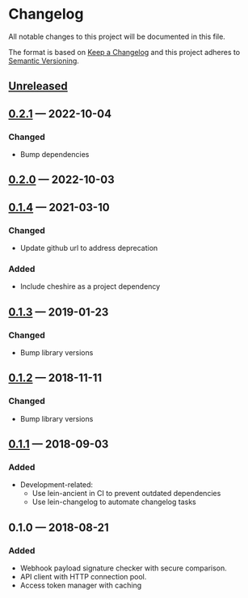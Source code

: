 # Changelog

All notable changes to this project will be documented in this file.

The format is based on [Keep a Changelog](http://keepachangelog.com)
and this project adheres to [Semantic Versioning](http://semver.org/spec/v2.0.0.html).

## [Unreleased]

## [0.2.1] — 2022-10-04
### Changed
* Bump dependencies

## [0.2.0] — 2022-10-03

## [0.1.4] — 2021-03-10
### Changed
* Update github url to address deprecation

### Added
* Include cheshire as a project dependency

## [0.1.3] — 2019-01-23
### Changed
* Bump library versions

## [0.1.2] — 2018-11-11
### Changed
* Bump library versions

## [0.1.1] — 2018-09-03
### Added
* Development-related:
  * Use lein-ancient in CI to prevent outdated dependencies
  * Use lein-changelog to automate changelog tasks

## 0.1.0 — 2018-08-21
### Added
* Webhook payload signature checker with secure comparison.
* API client with HTTP connection pool.
* Access token manager with caching

[0.1.1]: https://github.com/nubank/clj-github-app/compare/0.1.0...0.1.1
[0.1.2]: https://github.com/nubank/clj-github-app/compare/0.1.1...0.1.2
[0.1.3]: https://github.com/nubank/clj-github-app/compare/0.1.2...0.1.3
[0.1.4]: https://github.com/nubank/clj-github-app/compare/0.1.3...0.1.4
[0.2.0]: https://github.com/nubank/clj-github-app/compare/0.1.4...0.2.0
[0.2.1]: https://github.com/nubank/clj-github-app/compare/0.2.0...0.2.1
[Unreleased]: https://github.com/nubank/clj-github-app/compare/0.2.1...HEAD

